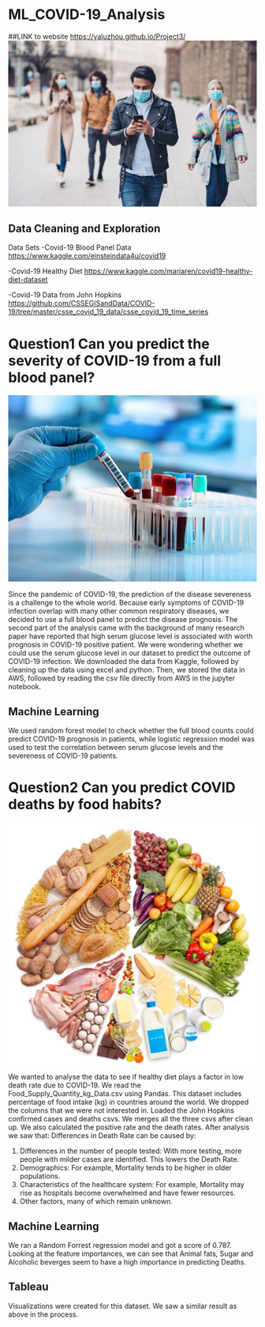 # ML_COVID-19_Analysis
##LINK to website https://yaluzhou.github.io/Project3/
![covid](GettyImages-1214886737_e4ebdc2f-6f02-44dc-9714-f55b850b58c9-prv.jpg)

## Data Cleaning and Exploration

Data Sets
-Covid-19 Blood Panel Data 
https://www.kaggle.com/einsteindata4u/covid19

-Covid-19 Healthy Diet
https://www.kaggle.com/mariaren/covid19-healthy-diet-dataset

-Covid-19 Data from John Hopkins  
https://github.com/CSSEGISandData/COVID-19/tree/master/csse_covid_19_data/csse_covid_19_time_series

# Question1 Can you predict the severity of COVID-19 from a full blood panel?
![blood](shutterstock_1114244621.jpg)

Since the pandemic of COVID-19, the prediction of the disease severeness is a challenge to the whole world. Because early symptoms of COVID-19 infection overlap with many other common respiratory diseases, we decided to use a full blood panel to predict the disease prognosis.
The second part of the analysis came with the background of many research paper have reported that high serum glucose level is associated with worth prognosis in COVID-19 positive patient. We were wondering whether we could use the serum glucose level in our dataset to predict the outcome of COVID-19 infection.
We downloaded the data from Kaggle, followed by cleaning up the data using excel and python. Then, we stored the data in AWS, followed by reading the csv file directly from AWS in the jupyter notebook.

## Machine Learning
We used random forest model to check whether the full blood counts could predict COVID-19 prognosis in patients, while logistic regression model was used to test the correlation between serum glucose levels and the severeness of COVID-19 patients.

# Question2 Can you predict COVID deaths by food habits?
![food](food-pyramid.jpg)
We wanted to analyse the data to see if healthy diet plays a factor in low death rate due to COVID-19.
We read the Food_Supply_Quantity_kg_Data.csv using Pandas. This dataset includes percentage of food intake (kg) in countries around the world.
We dropped the columns that we were not interested in. Loaded the John Hopkins confirmed cases and deaths csvs. We merges all the three csvs after clean up.
We also calculated the positive rate and the death rates. 
After analysis we saw that:
Differences in Death Rate can be caused by:
  1. Differences in the number of people tested: With more testing, more people with milder cases are identified. This lowers the Death Rate. 
  2. Demographics: For example, Mortality tends to be higher in older populations.
  3. Characteristics of the healthcare system: For example, Mortality may rise as hospitals become overwhelmed and have fewer resources.
  4. Other factors, many of which remain unknown.
  
 ## Machine Learning
 We ran a Random Forrest regression model and got a score of 0.787.
 Looking at the feature importances, we can see that Animal fats, Sugar and Alcoholic beverges seem to have a high importance in predicting Deaths.
 
 ## Tableau
 Visualizations were created for this dataset. We saw a similar result as above in the process. 
 
 

